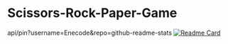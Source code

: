 ﻿# Scissors-Rock-Paper-Game
 api/pin?username=Enecode&repo=github-readme-stats
 [![Readme Card](https://github-readme-stats.vercel.app/api/pin/?username=Enecode&repo=github-readme-stats)](https://github.com/Enecode/github-readme-stats)
